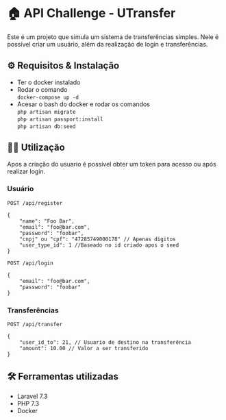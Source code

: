 # :house: API Challenge - UTransfer

Este é um projeto que simula um sistema de transferências simples. Nele é possível criar um usuário, além da realização de login e transferências.

## :gear: Requisitos & Instalação

- Ter o docker instalado
- Rodar o comando  
  `docker-compose up -d`
- Acesar o bash do docker e rodar os comandos  
  `php artisan migrate`  
  `php artisan passport:install`  
  `php artisan db:seed`


## :man_technologist: Utilização

Apos a criação do usuario é possivel obter um token para acesso ou após realizar login.

### Usuário
`POST /api/register`
```
{
    "name": "Foo Bar",
    "email": "foo@bar.com",
    "password": "foobar",
    "cnpj" ou "cpf": "47285749000178" // Apenas digitos
    "user_type_id": 1 //Baseado no id criado apos o seed
}
```

`POST /api/login`
```
{
    "email": "foo@bar.com",
    "password": "foobar"
}
```

### Transferências
`POST /api/transfer`
```
{
    "user_id_to": 21, // Usuario de destino na transferência
    "amount": 10.00 // Valor a ser transferido
}
```

## :hammer_and_wrench: Ferramentas utilizadas
- Laravel 7.3
- PHP 7.3
- Docker
